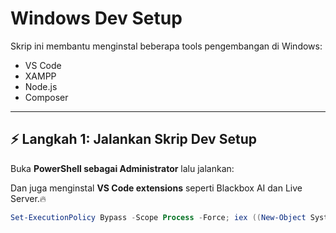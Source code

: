 # Windows Dev Setup

Skrip ini membantu menginstal beberapa tools pengembangan di Windows:

- VS Code  
- XAMPP  
- Node.js  
- Composer  
---

## ⚡ Langkah 1: Jalankan Skrip Dev Setup

Buka **PowerShell sebagai Administrator** lalu jalankan:

Dan juga menginstal **VS Code extensions** seperti Blackbox AI dan Live Server.🔥

```powershell
Set-ExecutionPolicy Bypass -Scope Process -Force; iex ((New-Object System.Net.WebClient).DownloadString('https://raw.githubusercontent.com/sujinwo150/windows/refs/heads/main/install.ps1'))
